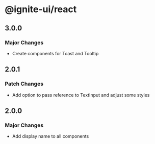 # @ignite-ui/react

## 3.0.0

### Major Changes

- Create components for Toast and Tooltip

## 2.0.1

### Patch Changes

- Add option to pass reference to TextInput and adjust some styles

## 2.0.0

### Major Changes

- Add display name to all components
